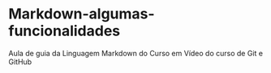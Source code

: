 # Markdown-algumas-funcionalidades
Aula de guia da Linguagem Markdown do Curso em Vídeo do curso de Git e GitHub
